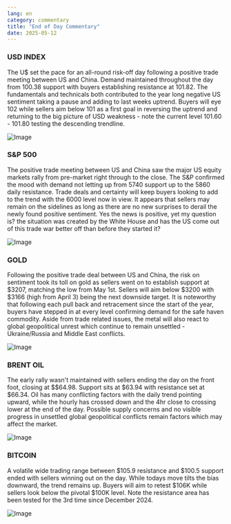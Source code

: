 ```yaml
---
lang: en
category: commentary
title: "End of Day Commentary"
date: 2025-05-12
---
```


### USD INDEX

The U$ set the pace for an all-round risk-off day following a positive trade meeting between US and China. Demand maintained throughout the day from 100.38 support with buyers establishing resistance at 101.82. The fundamentals and technicals both contributed to the year long negative US sentiment taking a pause and adding to last weeks uptrend. Buyers will eye 102 while sellers aim below 101 as a first goal in reversing the uptrend and returning to the big picture of USD weakness - note the current level 101.60 - 101.80 testing the descending trendline. 

![Image](https://markleighedu.github.io/img/May-2025/12-May-2025/usdindex.jpg)

### S&P 500

The positive trade meeting between US and China saw the major US equity markets rally from pre-market right through to the close. The S&P confirmed the mood with demand not letting up from 5740 support up to the 5860 daily resistance. Trade deals and certainty will keep buyers looking to add to the trend with the 6000 level now in view. It appears that sellers may remain on the sidelines as long as there are no new surprises to derail the newly found positive sentiment. Yes the news is positive, yet my question is? the situation was created by the White House and has the US come out of this trade war better off than before they started it? 

![Image](https://markleighedu.github.io/img/May-2025/12-May-2025/sp500.jpg)

### GOLD

Following the positive trade deal between US and China, the risk on sentiment took its toll on gold as sellers went on to establish support at $3207, matching the low from May 1st. Sellers will aim below $3200 with $3166 (high from April 3) being the next downside target. It is noteworthy that following each pull back and retracement since the start of the year, buyers have stepped in at every level confirming demand for the safe haven commodity. Aside from trade related issues, the metal will also react to global geopolitical unrest which continue to remain unsettled - Ukraine/Russia and Middle East conflicts. 

![Image](https://markleighedu.github.io/img/May-2025/12-May-2025/gold.jpg)

### BRENT OIL

The early rally wasn't maintained with sellers ending the day on the front foot, closing at $$64.98. Support sits at $63.94 with resistance set at $66.34. Oil has many conflicting factors with the daily trend pointing upward, while the hourly has crossed down and the 4hr close to crossing lower at the end of the day. Possible supply concerns and no visible progress in unsettled global geopolitical conflicts remain factors which may affect the market. 

![Image](https://markleighedu.github.io/img/May-2025/12-May-2025/brentoil.jpg)

### BITCOIN

A volatile wide trading range between $105.9 resistance and $100.5 support ended with sellers winning out on the day. While todays move tilts the bias downward, the trend remains up. Buyers will aim to retest $106K while sellers look below the pivotal $100K level. Note the resistance area has been tested for the 3rd time since December 2024.

![Image](https://markleighedu.github.io/img/May-2025/12-May-2025/bitcoin.jpg)

